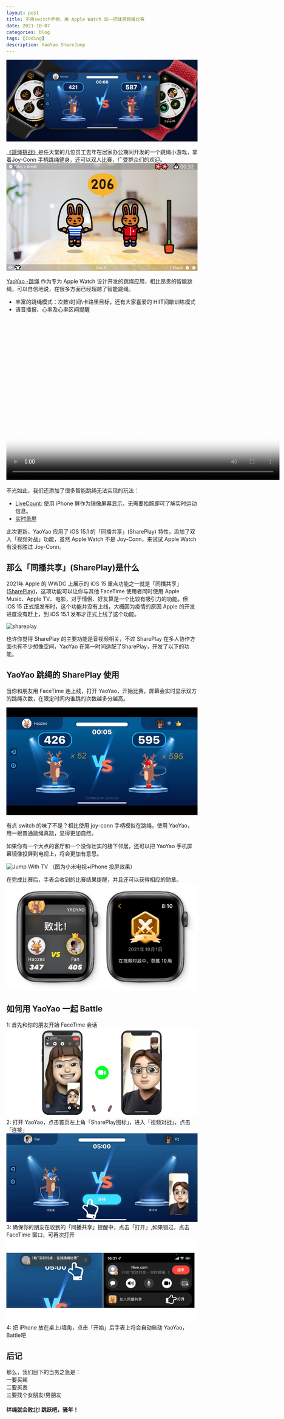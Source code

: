 ```yaml
---
layout: post
title: 不用switch手柄，用 Apple Watch 玩一把体感跳绳比赛
date: 2021-10-07
categories: blog
tags: [Coding]
description: YaoYao ShareJump
---
```


![banner](/img/post/1007/banner.jpg)

[《跳绳挑战》](https://www.nintendoswitch.com.cn/jump-rope-challenge//)是任天堂的几位员工去年在居家办公期间开发的一个跳绳小游戏，拿着Joy-Conn 手柄跳绳健身，还可以双人比赛，广受群众们的欢迎。
![shareplay](/img/post/1007/switchjump.jpg)

[YaoYao -跳绳](https://apps.apple.com/cn/app/yaoyao-jump-rope/id1179393901) 作为专为 Apple Watch 设计开发的跳绳应用，相比昂贵的智能跳绳，可以自信地说，在很多方面已经超越了智能跳绳。

- 丰富的跳绳模式：次数\时间\卡路里目标，还有大家喜爱的 HIIT间歇训练模式  
- 语音播报、心率及心率区间提醒 

 <video controls crossorigin playsinline poster="https://cdn.onlytalk.top/screen05.jpg"
          style="--plyr-color-main: #F8AD34;"  width="720" height="425">
          <source src="https://cdn.onlytalk.top/yaoyao_intro.mp4" type="video/mp4" size="1080">
</video>

不光如此，我们还添加了很多智能跳绳无法实现的玩法：
- [LiveCount](https://sspai.com/post/60446): 使用 iPhone 屏作为镜像屏幕显示，无需要抬腕即可了解实时运动信息。 
- [实时录屏](https://sspai.com/post/68650)


此次更新，YaoYao 应用了 iOS 15.1 的「同播共享」(SharePlay) 特性，添加了双人「视频对战」功能，虽然 Apple Watch 不是 Joy-Conn，来试试 Apple Watch 有没有胜过 Joy-Conn。

## 那么「同播共享」(SharePlay)是什么

2021年 Apple 的 WWDC 上展示的 iOS 15 重点功能之一就是「同播共享」([SharePlay](https://developer.apple.com/shareplay/))，这项功能可以让你与其他 FaceTime 使用者同时使用 Apple Music、Apple TV、电影，对于情侣、好友算是一个比较有吸引力的功能。但 iOS 15 正式版发布时，这个功能并没有上线，大概因为疫情的原因 Apple 的开发进度没有赶上，到 iOS 15.1 发布才正式上线了这个功能。  

![shareplay](https://developer.apple.com/shareplay/images/lockup-hero-large_2x.png)

也许你觉得 SharePlay 的主要功能是音视频相关，不过 SharePlay 在多人协作方面也有不少想像空间，YaoYao 在第一时间适配了SharePlay，开发了以下的功能。

## YaoYao 跳绳的 SharePlay 使用

当你和朋友用 FaceTime 连上线，打开 YaoYao，开始比赛，屏幕会实时显示双方的跳绳次数，在限定时间内谁跳的次数越多分越高。  

![sharejump](/img/post/1007/sharejump.gif)

有点 switch 的味了不是？相比使用 joy-conn 手柄模拟在跳绳，使用 YaoYao，用一根普通跳绳真跳，显得更加自然。

如果你有一个大点的客厅和一个没你壮实的楼下邻居，还可以把 YaoYao 手机屏幕镜像投屏到电视上，将会更加有意思。  

![Jump With TV](/img/post/1007/tv_jump.gif)
（图为小米电视+iPhone 投屏效果）

在完成比赛后，手表会收到的比赛结果提醒，并且还可以获得相应的勋章。
![Game Result](/img/post/1007/gameresult.jpg)


## 如何用 YaoYao 一起 Battle  

1: 首先和你的朋友开始 FaceTime 会话
![sharejump](/img/post/1007/game_help1.png)
2: 打开 YaoYao，点击首页左上角「SharePlay图标」，进入「视频对战」，点击「连接」
![sharejump](/img/post/1007/game_help2.jpg)
3: 确保你的朋友在收到的「同播共享」提醒中，点击「打开」,如果错过，点击FaceTime 窗口，可再次打开
![sharejump](/img/post/1007/game_help3.png)
4: 把 iPhone 放在桌上/墙角，点击「开始」后手表上将会自动启动 YaoYao，Battle吧


## 后记

那么，我们目下的当务之急是：  
一要买绳  
二要买表  
三要找个女朋友/男朋友  

#### 绊绳就会败北! 跳跃吧，骚年！